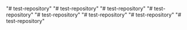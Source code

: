 "# test-repository" 
"# test-repository" 
"# test-repository" 
"# test-repository" 
"# test-repository" 
"# test-repository" 
"# test-repository" 
"# test-repository" 
